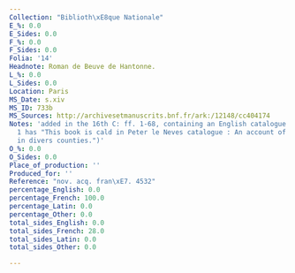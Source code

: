 ```yaml
---
Collection: "Biblioth\xE8que Nationale"
E_%: 0.0
E_Sides: 0.0
F_%: 0.0
F_Sides: 0.0
Folia: '14'
Headnote: Roman de Beuve de Hantonne.
L_%: 0.0
L_Sides: 0.0
Location: Paris
MS_Date: s.xiv
MS_ID: 733b
MS_Sources: http://archivesetmanuscrits.bnf.fr/ark:/12148/cc404174
Notes: 'added in the 16th C: ff. 1-68, containing an English catalogue of manors (fol.
  1 has "This book is cald in Peter le Neves catalogue : An account of several mannors
  in divers counties.")'
O_%: 0.0
O_Sides: 0.0
Place_of_production: ''
Produced_for: ''
Reference: "nov. acq. fran\xE7. 4532"
percentage_English: 0.0
percentage_French: 100.0
percentage_Latin: 0.0
percentage_Other: 0.0
total_sides_English: 0.0
total_sides_French: 28.0
total_sides_Latin: 0.0
total_sides_Other: 0.0

---
```

